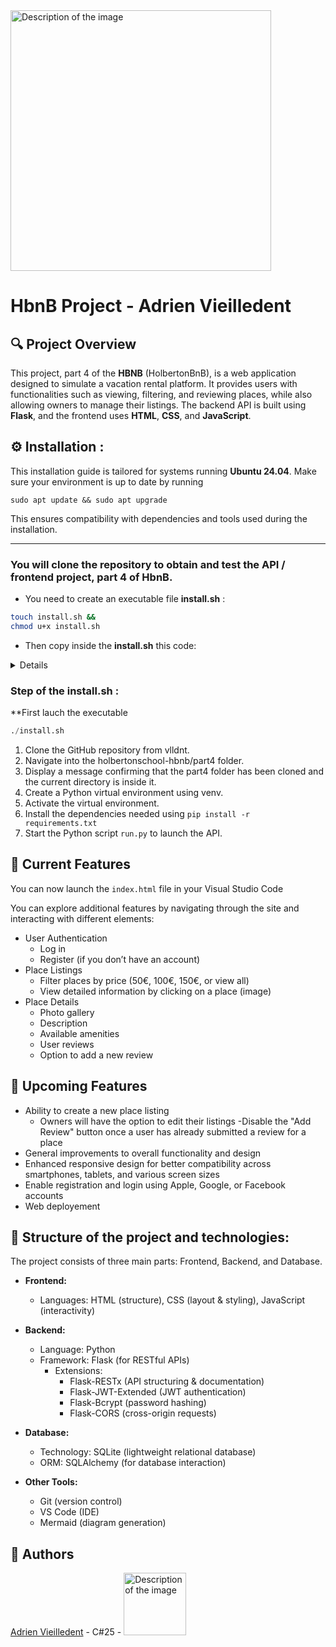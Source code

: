 <img src="https://ml.globenewswire.com/Resource/Download/ea0a5220-97e2-43ce-acb7-038eecef6315?size=3" alt="Description of the image" width="417" />

# HbnB Project - Adrien Vieilledent

## 🔍  Project Overview

This project, part 4 of the **HBNB** (HolbertonBnB), is a web application designed to simulate a vacation rental platform. It provides users with functionalities such as viewing, filtering, and reviewing places, while also allowing owners to manage their listings. The backend API is built using **Flask**, and the frontend uses **HTML**, **CSS**, and **JavaScript**.


## ⚙️ Installation :

This installation guide is tailored for systems running **Ubuntu 24.04**. Make sure your environment is up to date by running 
```
sudo apt update && sudo apt upgrade
```
This ensures compatibility with dependencies and tools used during the installation.

---


### You will clone the repository to obtain and test the API / frontend project, part 4 of HbnB.

- You need to create an executable file **install.sh** :
```bash
touch install.sh &&
chmod u+x install.sh
```

- Then copy inside the **install.sh** this code:

<details>

```bash
#!/bin/bash

# Function to clone the 'part4' folder from the GitHub repository
clone_part4() {
echo "Cloning the 'part4' repository..."
git clone https://github.com/vlldnt/holbertonschool-hbnb.git

# Navigate into the 'part4' folder
cd holbertonschool-hbnb/part4
echo "The 'part4' folder has been cloned and you are now in that folder."

}

# Function to create a virtual environment and install dependencies
setup_venv_and_install_requirements() {
echo "Creating the virtual environment..."

# Create a virtual environment (venv)
python3 -m venv venv

# Activate the virtual environment
source venv/bin/activate
echo "Installing dependencies from 'requirements.txt'..."

# Check if the requirements.txt file exists
if [[ -f "requirements.txt" ]]; then
pip install -r requirements.txt
echo "Dependencies installed successfully."
else
echo "'requirements.txt' file not found."
exit 1
fi
}

# Function to run the API
run_api() {
echo "Starting the API..."

# Run the Python file to start the API
python3 run.py
}

# Run the functions
clone_part4
setup_venv_and_install_requirements
run_api
```
</details>

### Step of the install.sh :

**First lauch the executable 
```python
./install.sh
```

1. Clone the GitHub repository from vlldnt.
2. Navigate into the holbertonschool-hbnb/part4 folder.
3. Display a message confirming that the part4 folder has been cloned and the current directory is inside it.
4. Create a Python virtual environment using venv.
5. Activate the virtual environment.
6. Install the dependencies needed using `pip install -r requirements.txt`
7. Start the Python script `run.py` to launch the API.


## 🔧 Current Features
You can now launch the `index.html` file in your Visual Studio Code 

You can explore additional features by navigating through the site and interacting with different elements:
- User Authentication
    - Log in
    - Register (if you don’t have an account)
- Place Listings
    - Filter places by price (50€, 100€, 150€, or view all)
    - View detailed information by clicking on a place (image)
- Place Details
    - Photo gallery
    - Description
    - Available amenities
    - User reviews  
    - Option to add a new review

## 🚧 Upcoming Features
- Ability to create a new place listing
    - Owners will have the option to edit their listings
-Disable the "Add Review" button once a user has already submitted a review for a place 
- General improvements to overall functionality and design
- Enhanced responsive design for better compatibility across smartphones, tablets, and various screen sizes
- Enable registration and login using Apple, Google, or Facebook accounts
- Web deployement

## 🧱 Structure of the project and technologies:

The project consists of three main parts: Frontend, Backend, and Database.
- **Frontend:**
    - Languages: HTML (structure), CSS (layout & styling), JavaScript (interactivity)

- **Backend:**
    - Language: Python
    - Framework: Flask (for RESTful APIs)
        - Extensions:
            - Flask-RESTx (API structuring & documentation)
            - Flask-JWT-Extended (JWT authentication)
            - Flask-Bcrypt (password hashing)
            - Flask-CORS (cross-origin requests)

- **Database:**
    - Technology: SQLite (lightweight relational database)
    - ORM: SQLAlchemy (for database interaction)

- **Other Tools:**
    - Git (version control)
    - VS Code (IDE)
    - Mermaid (diagram generation)

## 👤 Authors


[Adrien Vieilledent](https://github.com/vlldnt) - C#25 - <img src="https://ml.globenewswire.com/Resource/Download/ea0a5220-97e2-43ce-acb7-038eecef6315?size=3" alt="Description of the image" width="100" />
